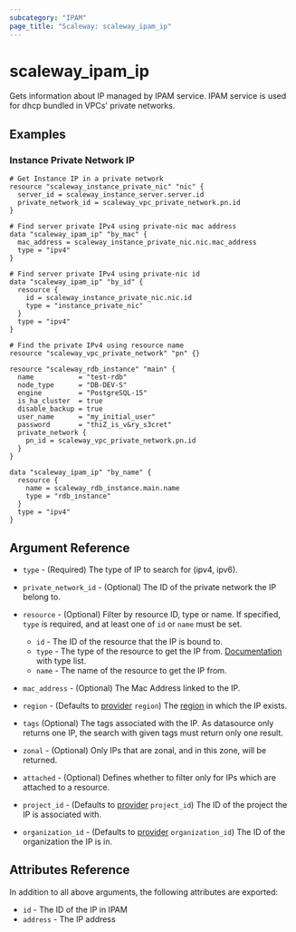 ```yaml
---
subcategory: "IPAM"
page_title: "Scaleway: scaleway_ipam_ip"
---
```


# scaleway_ipam_ip

Gets information about IP managed by IPAM service. IPAM service is used for dhcp bundled in VPCs' private networks.

## Examples

### Instance Private Network IP

```hcl
# Get Instance IP in a private network
resource "scaleway_instance_private_nic" "nic" {
  server_id = scaleway_instance_server.server.id
  private_network_id = scaleway_vpc_private_network.pn.id
}

# Find server private IPv4 using private-nic mac address
data "scaleway_ipam_ip" "by_mac" {
  mac_address = scaleway_instance_private_nic.nic.mac_address
  type = "ipv4"
}

# Find server private IPv4 using private-nic id
data "scaleway_ipam_ip" "by_id" {
  resource {
    id = scaleway_instance_private_nic.nic.id
    type = "instance_private_nic"
  }
  type = "ipv4"
}

# Find the private IPv4 using resource name
resource "scaleway_vpc_private_network" "pn" {}

resource "scaleway_rdb_instance" "main" {
  name           = "test-rdb"
  node_type      = "DB-DEV-S"
  engine         = "PostgreSQL-15"
  is_ha_cluster  = true
  disable_backup = true
  user_name      = "my_initial_user"
  password       = "thiZ_is_v&ry_s3cret"
  private_network {
    pn_id = scaleway_vpc_private_network.pn.id
  }
}

data "scaleway_ipam_ip" "by_name" {
  resource {
    name = scaleway_rdb_instance.main.name
    type = "rdb_instance"
  }
  type = "ipv4"
}

```

## Argument Reference

- `type` - (Required) The type of IP to search for (ipv4, ipv6).

- `private_network_id` - (Optional) The ID of the private network the IP belong to.

- `resource` - (Optional) Filter by resource ID, type or name. If specified, `type` is required, and at least one of `id` or `name` must be set.
    - `id` - The ID of the resource that the IP is bound to.
    - `type` - The type of the resource to get the IP from. [Documentation](https://pkg.go.dev/github.com/scaleway/scaleway-sdk-go@master/api/ipam/v1#pkg-constants) with type list.
    - `name` - The name of the resource to get the IP from.

- `mac_address` - (Optional) The Mac Address linked to the IP.

- `region` - (Defaults to [provider](../index.md#zone) `region`) The [region](../guides/regions_and_zones.md#regions) in which the IP exists.

- `tags` (Optional) The tags associated with the IP.
  As datasource only returns one IP, the search with given tags must return only one result.

- `zonal` - (Optional) Only IPs that are zonal, and in this zone, will be returned.

- `attached` - (Optional) Defines whether to filter only for IPs which are attached to a resource.

- `project_id` - (Defaults to [provider](../index.md#project_id) `project_id`) The ID of the project the IP is associated with.

- `organization_id` - (Defaults to [provider](../index.md#organization_id) `organization_id`) The ID of the organization the IP is in.

## Attributes Reference

In addition to all above arguments, the following attributes are exported:

- `id` - The ID of the IP in IPAM
- `address` - The IP address

